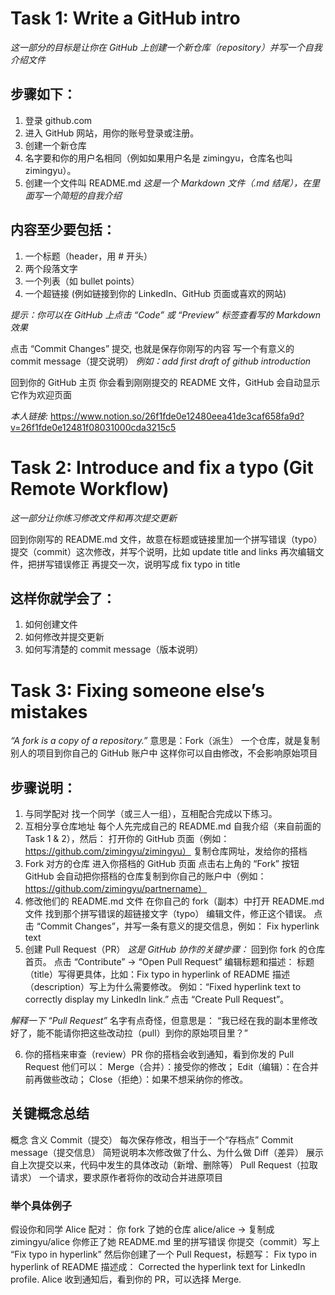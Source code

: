 # Task 1: Write a GitHub intro

_这一部分的目标是让你在 GitHub 上创建一个新仓库（repository）并写一个自我介绍文件_

## 步骤如下：
1. 登录 github.com
2. 进入 GitHub 网站，用你的账号登录或注册。
3. 创建一个新仓库
4. 名字要和你的用户名相同（例如如果用户名是 zimingyu，仓库名也叫 zimingyu）。
5. 创建一个文件叫 README.md
_这是一个 Markdown 文件（.md 结尾），在里面写一个简短的自我介绍_

## 内容至少要包括：
1. 一个标题（header，用 # 开头）
2. 两个段落文字
3. 一个列表（如 bullet points）
4. 一个超链接 (例如链接到你的 LinkedIn、GitHub 页面或喜欢的网站)
   
_提示：你可以在 GitHub 上点击 “Code” 或 “Preview” 标签查看写的 Markdown 效果_

点击 “Commit Changes” 提交, 也就是保存你刚写的内容
写一个有意义的 commit message（提交说明）
_例如：add first draft of github introduction_

回到你的 GitHub 主页
你会看到刚刚提交的 README 文件，GitHub 会自动显示它作为欢迎页面

_本人链接:_
https://www.notion.so/26f1fde0e12480eea41de3caf658fa9d?v=26f1fde0e12481f08031000cda3215c5


# Task 2: Introduce and fix a typo (Git Remote Workflow)

_这一部分让你练习修改文件和再次提交更新_

回到你刚写的 README.md 文件，故意在标题或链接里加一个拼写错误（typo）
提交（commit）这次修改，并写个说明，比如 update title and links
再次编辑文件，把拼写错误修正
再提交一次，说明写成 fix typo in title
## 这样你就学会了：
1. 如何创建文件
2. 如何修改并提交更新
3. 如何写清楚的 commit message（版本说明）


# Task 3: Fixing someone else’s mistakes

_“A fork is a copy of a repository.”_
意思是：Fork（派生） 一个仓库，就是复制别人的项目到你自己的 GitHub 账户中
这样你可以自由修改，不会影响原始项目

## 步骤说明：
1. 与同学配对
找一个同学（或三人一组），互相配合完成以下练习。
2. 互相分享仓库地址
每个人先完成自己的 README.md 自我介绍（来自前面的 Task 1 & 2），然后：
打开你的 GitHub 页面（例如：https://github.com/zimingyu/zimingyu）
复制仓库网址，发给你的搭档
3. Fork 对方的仓库
进入你搭档的 GitHub 页面
点击右上角的 “Fork” 按钮
GitHub 会自动把你搭档的仓库复制到你自己的账户中（例如：https://github.com/zimingyu/partnername）
4. 修改他们的 README.md 文件
在你自己的 fork（副本）中打开 README.md 文件
找到那个拼写错误的超链接文字（typo）
编辑文件，修正这个错误。
点击 “Commit Changes”，并写一条有意义的提交信息，例如：
Fix hyperlink text
5. 创建 Pull Request（PR）
_这是 GitHub 协作的关键步骤：_
回到你 fork 的仓库首页。
点击 “Contribute” → “Open Pull Request”
编辑标题和描述：
标题（title）写得更具体，比如：Fix typo in hyperlink of README
描述（description）写上为什么需要修改。
例如：“Fixed hyperlink text to correctly display my LinkedIn link.”
点击 “Create Pull Request”。

_解释一下 “Pull Request”_
名字有点奇怪，但意思是：
“我已经在我的副本里修改好了，能不能请你把这些改动拉（pull）到你的原始项目里？”

6. 你的搭档来审查（review）PR
你的搭档会收到通知，看到你发的 Pull Request
他们可以：
Merge（合并）：接受你的修改；
Edit（编辑）：在合并前再做些改动；
Close（拒绝）：如果不想采纳你的修改。

## 关键概念总结
概念	含义
Commit（提交）	每次保存修改，相当于一个“存档点”
Commit message（提交信息）	简短说明本次修改做了什么、为什么做
Diff（差异）	展示自上次提交以来，代码中发生的具体改动（新增、删除等）
Pull Request（拉取请求）	一个请求，要求原作者将你的改动合并进原项目

### 举个具体例子
假设你和同学 Alice 配对：
你 fork 了她的仓库 alice/alice → 复制成 zimingyu/alice
你修正了她 README.md 里的拼写错误
你提交（commit）写上 “Fix typo in hyperlink”
然后你创建了一个 Pull Request，标题写：
Fix typo in hyperlink of README
描述成：
Corrected the hyperlink text for LinkedIn profile.
Alice 收到通知后，看到你的 PR，可以选择 Merge.


